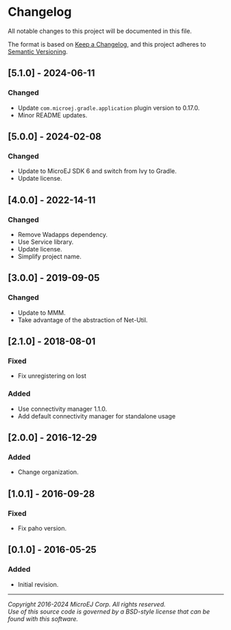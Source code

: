 # Changelog

All notable changes to this project will be documented in this file.

The format is based on [Keep a Changelog](https://keepachangelog.com/en/1.0.0/),
and this project adheres to [Semantic Versioning](https://semver.org/spec/v2.0.0.html).

## [5.1.0] - 2024-06-11

### Changed

- Update ``com.microej.gradle.application`` plugin version to 0.17.0.
- Minor README updates.

## [5.0.0] - 2024-02-08

### Changed

  - Update to MicroEJ SDK 6 and switch from Ivy to Gradle.
  - Update license.

## [4.0.0] - 2022-14-11

### Changed

  - Remove Wadapps dependency.
  - Use Service library.
  - Update license.
  - Simplify project name.

## [3.0.0] - 2019-09-05

### Changed

  - Update to MMM.
  - Take advantage of the abstraction of Net-Util.
  
## [2.1.0] - 2018-08-01

### Fixed

  - Fix unregistering on lost
  
### Added

  - Use connectivity manager 1.1.0.
  - Add default connectivity manager for standalone usage

## [2.0.0] - 2016-12-29

### Added

  - Change organization.

## [1.0.1] - 2016-09-28

### Fixed

  - Fix paho version.
  
## [0.1.0] - 2016-05-25

### Added

  - Initial revision.
  
---
_Copyright 2016-2024 MicroEJ Corp. All rights reserved._  
_Use of this source code is governed by a BSD-style license that can be found with this software._
